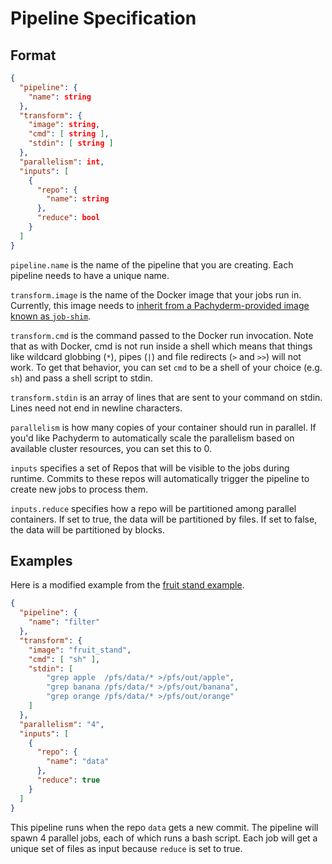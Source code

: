 # Pipeline Specification

## Format

```json
{
  "pipeline": {
    "name": string
  },
  "transform": {
    "image": string,
    "cmd": [ string ],
    "stdin": [ string ]
  },
  "parallelism": int,
  "inputs": [
    {
      "repo": {
        "name": string
      },
      "reduce": bool
    }
  ]
}
```

`pipeline.name` is the name of the pipeline that you are creating.  Each pipeline needs to have a unique name.

`transform.image` is the name of the Docker image that your jobs run in.  Currently, this image needs to [inherit from a Pachyderm-provided image known as `job-shim`](https://github.com/pachyderm/pachyderm/blob/fae98e54af0d6932e258e4b0df4ea784414c921e/examples/fruit_stand/Dockerfile#L1).

`transform.cmd` is the command passed to the Docker run invocation.  Note that as with Docker, cmd is not run inside a shell which means that things like wildcard globbing (`*`), pipes (`|`) and file redirects (`>` and `>>`) will not work.  To get that behavior, you can set `cmd` to be a shell of your choice (e.g. `sh`) and pass a shell script to stdin.

`transform.stdin` is an array of lines that are sent to your command on stdin.  Lines need not end in newline characters.

`parallelism` is how many copies of your container should run in parallel.  If you'd like Pachyderm to automatically scale the parallelism based on available cluster resources, you can set this to 0.

`inputs` specifies a set of Repos that will be visible to the jobs during runtime. Commits to these repos will automatically trigger the pipeline to create new jobs to process them.

`inputs.reduce` specifies how a repo will be partitioned among parallel containers.  If set to true, the data will be partitioned by files.  If set to false, the data will be partitioned by blocks.

## Examples

Here is a modified example from the [fruit stand example](../examples/fruit_stand/GUIDE.md).

```json
{
  "pipeline": {
    "name": "filter"
  },
  "transform": {
    "image": "fruit_stand",
    "cmd": [ "sh" ],
    "stdin": [
        "grep apple  /pfs/data/* >/pfs/out/apple",
        "grep banana /pfs/data/* >/pfs/out/banana",
        "grep orange /pfs/data/* >/pfs/out/orange"
    ]
  },
  "parallelism": "4",
  "inputs": [
    {
      "repo": {
        "name": "data"
      },
      "reduce": true
    }
  ]
}
```

This pipeline runs when the repo `data` gets a new commit.  The pipeline will spawn 4 parallel jobs, each of which runs a bash script.  Each job will get a unique set of files as input because `reduce` is set to true.

